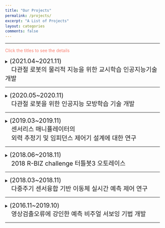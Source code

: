 ```yaml
---
title: "Our Projects"
permalink: /projects/
excerpt: "A List of Projects"
layout: categories
comments: false
---
```


---

<span style="color:Salmon"> Click the titles to see the details </span>

<details>
  <summary> <span style="font-size: 20px"> (2021.04~2021.11)<br>　다관절 로봇의 물리적 지능을 위한 교시학습 인공지능기술개발 </span> </summary>
  
  <div markdown="1">
<span style="font-size: 13px"> This project was conducted at <span style="color:#3399ff">Cyber Physical System Control Lab in Kyungpook National University</span> : [Link](http://control.knu.ac.kr/)</span>
   </div>  
  
<div style="border: 1px solid black; padding: 10px; border-color: #E6E6E6; background-color: #EFFBF5;"> 
  <br>
    <span style="font-size: 30px; color:green"> 연구목표 </span><br>
    <div style="border: 1px solid black; padding: 10px; border-color: LightGray; background-color: rgba(211, 211, 211, 0.2);"> 
      <span style="font-size: 13px">
        　■ 　로봇 매니퓰레이터의 Task 적용을 위한 <span style="color:salmon"><b>힘/위치 궤적 교시학습</b></span> 시스템 구축 <br>
         　■ 　직접 교시를 통한 <span style="color:salmon"><b>사용자 의도 파악(힘/위치)</b></span>이 가능한 교시학습 알고리즘 개발 <br>
         　■ 　7축 다관절 로봇을 활용한 <span style="color:salmon"><b>실제 작업</b></span>에 대한 모방학습 알고리즘 적용 및 검증
        </span>
    </div>
    <br>
    <br>
    <span style="font-size: 30px; color:green"> 연구내용 </span><br>
    <div style="border: 1px solid black; padding: 10px; border-color: LightGray; background-color:rgba(211, 211, 211, 0.2);"> 
      <span style="font-size: 13px">
   　■ 　기존의 물리적 지능을 위한 교시학습에 대한 방법 조사 및 분석<br>
   　■ 　Task 적용 힘/위치 제어시스템을 구축 <br>
   　■ 　7축 다관절 로봇을 위한 직접 교시 환경을 구축<br>
   　■ 　다관절 로봇의 힘과 위치 정보를 이용한 교시학습 알고리즘 개발<br>
   　■ 　주어진 Task에 대한 모방학습 알고리즘 적용<br>
   　■ 　적용된 모방학습 알고리즘 성능 평가
        </span>
    </div>
<br>

**Keywords**<br>
  <span style="font-size: 13px"> Manipulator, Physical Intelligence, Human-robot cooperation, Imitation learning, Trajectory learning</span>

<p align="center">
<img height="250" src="/assets/images/ETRI2021.gif" alt="클리닝 태스크"> 
 <p style="text-align:center;">그림 1. 클리닝 태스크</p>
  <img height="270" src="/assets/images/ETRI2021_BLOCK.jpg" alt="판다로봇과 힘 센서의 통신상태">
 <p style="text-align:center;">그림 2. 판다로봇과 힘 센서의 통신상태</p>
</p>
  
  </div>
</details>
    
---

<details>
  <summary> <span style="font-size: 20px"> (2020.05~2020.11)<br>　다관절 로봇을 위한 인공지능 모방학습 기술 개발 </span> </summary>
  
  <div markdown="1">
<span style="font-size: 13px"> This project was conducted at <span style="color:#3399ff">Cyber Physical System Control Lab in Kyungpook National University</span> : [Link](http://control.knu.ac.kr/)</span>
   </div>  
  
<div style="border: 1px solid black; padding: 10px; border-color: #E6E6E6; background-color: #EFFBF5;"> 
  <br>
    <span style="font-size: 30px; color:green"> 연구목표 </span><br>
    <div style="border: 1px solid black; padding: 10px; border-color: LightGray; background-color: rgba(211, 211, 211, 0.2);"> 
      <span style="font-size: 13px">
        　■ 　가상환경을 활용한 로봇 매니퓰레이터의 <span style="color:salmon"><b>경로 이동 모방학습방법</b></span> 개발 <br>
         　■ 　로봇의 교시 작업 시 <span style="color:salmon"><b>사용자 의도 파악(힘+경로)을 위한 모방학습 알고리즘</b></span> 개발 <br>
         　■ 　다관절 로봇의 모방학습을 이용한 <span style="color:salmon"><b>사용자 의도에 따른 접촉력 및 경로 이동작업</b></span> 적용
        </span>
    </div>
    <br>
    <br>
    <span style="font-size: 30px; color:green"> 연구내용 </span><br>
    <div style="border: 1px solid black; padding: 10px; border-color: LightGray; background-color:rgba(211, 211, 211, 0.2);"> 
      <span style="font-size: 13px">
   　■ 　기존의 다관절 로봇에 대한 모방학습방법 조사 및 분석 <br>
   　■ 　Gazebo 가상환경 기반의 매니퓰레이터를 위한 학습환경 구축 <br>
   　■ 　ROS를 이용한 로봇 제어시스템 구축<br>
   　■ 　동적 로봇에 발생하는 접촉력을 추정하기 위한 학습알고리즘 개발 <br>
   　■ 　매니퓰레이터의 접촉력 및 경로 정보를 이용한 모방학습 알고리즘 개발<br>
   　■ 　사용자 의도 파악을 위한 모방학습 알고리즘 기반의 Drawing task 수행
        </span>
    </div>
<br>

**Keywords**<br>
  <span style="font-size: 13px"> Contact Force, Imitation Learning, Trajectory Learning, Inverse Reinforcement Learning, Manipulator</span>

<p align="center">
  <img height="250" src="/assets/images/ETRI2020.gif">
   <p align="center style="text-align:center;">그림 1. 의도를 이용한 모방학습 분류 작업 태스크에 적용</p>
  <img height="250" src="/assets/images/ETRI2020-TRI.gif"> 
   <p align="center style="text-align:center;">그림 2. 의도를 이용한 모방학습 도형 그리기 태스크에 적용</p>
  <img height="270" src="/assets/images/ETRI2020_BLOCK.JPG">
   <p align="center style="text-align:center;">그림 3. 제안하는 모방학습 프레임워크 블록 다이어그램</p>
</p>
  
  </div>
</details>
    
---

<details>
  <summary> <span style="font-size: 20px"> (2019.03~2019.11)<br>　센서리스 매니퓰레이터의 <br>　외력 추정기 및 임피던스 제어기 설계에 대한 연구 </span> </summary>
  
  <div markdown="1">
<span style="font-size: 13px"> This project was conducted at <span style="color:#3399ff">Cyber Physical System Control Lab in Kyungpook National University</span> : [Link](http://control.knu.ac.kr/)</span>
   </div>  
  
<div style="border: 1px solid black; padding: 10px; border-color: #E6E6E6; background-color: #EFFBF5;"> 
  <br>
    <span style="font-size: 30px; color:green"> 연구목표 </span><br>
    <div style="border: 1px solid black; padding: 10px; border-color: LightGray; background-color: rgba(211, 211, 211, 0.2);"> 
      <span style="font-size: 13px">
        　■ 　토크 센서가 없는 로봇 매니퓰레이터에 대한 수학적 모델 기반 외력 추정 알고리즘 개발 <br>
         　■ 　모델 불확실성에 강인한 센서리스 임피던스 제어 알고리즘 개발 <br>
         　■ 　7축 로봇 매니퓰레이터 대상 태스크 종속적인 임피던스 제어 타당성 검증
        </span>
    </div>
    <br>
    <br>
    <span style="font-size: 30px; color:green"> 연구내용 </span><br>
    <div style="border: 1px solid black; padding: 10px; border-color: LightGray; background-color:rgba(211, 211, 211, 0.2);"> 
      <span style="font-size: 13px">
   　■ 　기존의 임피던스 제어 방법 및 센서리스 시스템에 대한 외력 추정 방법 조사 및 분석  <br>
   　■ 　ROS 기반 로봇 제어 시스템 구축 <br>
   　■ 　로봇 매니퓰레이터 모델링<br>
   　■ 　힘 센서리스 시스템 의 엔드 이펙터에 발생하는 외력 검출기 설계 <br>
   　■ 　모델 불확실성에 강인한 임피던스 제어기 설계<br>
   　■ 　외력 검출기 기반의 임피던스 제어기 성능 평가<br>
   　■ 　주어진 테스크에 대한 인간-로봇 협업 제어 시스템 구축
        </span>
    </div>
<br>

**Keywords**<br>
  <span style="font-size: 13px"> Contact Force, Imitation Learning, Trajectory Learning, Inverse Reinforcement Learning, Manipulator</span>

<p align="center">
  <img height="250" src="/assets/images/manipulator/force-estimation.gif">
   <p style="text-align:center;">그림 1. 외력추정 태스크</p>
</p>
  
  </div>
</details>
    
---

<details>
  <summary> <span style="font-size: 20px"> (2018.06~2018.11)<br>　2018 R-BIZ challenge  터틀봇3 오토레이스 </span> </summary>
  <div markdown="1">
This project was conducted at <span style="color:#3399ff">Cyber Physical System Control Lab in Kyungpook National University</span> : [Link](http://control.knu.ac.kr/)
  </div>  
<br>
<p style="font-size:1rem;font-weight:400" onContextMenu="return false;" onselectstart="return false" ondragstart="return false">
　Research on Unmanned Aerial Vehicles has been actively conducted in recent years. In particular, the UAV to explore an unknown, GNSS-denied environment is required, but the self-localization method, such as Visual Inertial Odometry, is mandatory to operate it. Considering the payload and the operating time of the UAV, lightweight and low-power consuming cameras and IMU are preferred, and even Object Detection and 3D Mapping can be obtained using a RGB-D camera. In this work, we developed a 3D Mapping system including object positions in an unknown and GNSS-denied environment for the UAV with a RGB-D camera. The system is demonstrated in Gazebo simulator, and the quantitative and qualitative results are obtained.</p>


***Keywords***: Autonomous Vehicle, Visual servoing, Multi-Channel LiDAR , Sensor Fusion

<p align="center">
  <img height="250" src="/assets/images/turtlebot/racing.gif">
   <p style="text-align:center;">그림 1. 대회주행 영상</p>
</p>
</details>
    
---

<details>
  <summary> <span style="font-size: 20px"> (2018.03~2018.11)<br>　다중주기 센서융합 기반 이동체 실시간 예측 제어 연구 </span> </summary>
  <div markdown="1">
This project was conducted at <span style="color:#3399ff">Cyber Physical System Control Lab in Kyungpook National University</span> : [Link](http://control.knu.ac.kr/)
  </div>  
<br>
<p style="font-size:1rem;font-weight:400" onContextMenu="return false;" onselectstart="return false" ondragstart="return false">
　Research on Unmanned Aerial Vehicles has been actively conducted in recent years. In particular, the UAV to explore an unknown, GNSS-denied environment is required, but the self-localization method, such as Visual Inertial Odometry, is mandatory to operate it. Considering the payload and the operating time of the UAV, lightweight and low-power consuming cameras and IMU are preferred, and even Object Detection and 3D Mapping can be obtained using a RGB-D camera. In this work, we developed a 3D Mapping system including object positions in an unknown and GNSS-denied environment for the UAV with a RGB-D camera. The system is demonstrated in Gazebo simulator, and the quantitative and qualitative results are obtained.</p>

<br>

***Keywords***: Autonomous Vehicle, Visual servoing, Multi-Channel LiDAR , Sensor Fusion

<p align="center">
<iframe width="560" height="315" src="https://www.youtube.com/embed/j8nnk5R37XU" title="YouTube video player" frameborder="0" allow="accelerometer; autoplay; clipboard-write; encrypted-media; gyroscope; picture-in-picture" allowfullscreen>
    </iframe>
</p>
</details>
    
---

<details>
  <summary> <span style="font-size: 20px"> (2016.11~2019.10)<br>　영상검출오류에 강인한 예측 비주얼 서보잉 기법 개발 </span> </summary>
  <div markdown="1">
This project was conducted at <span style="color:grin">Cyber Physical System Control Lab in Kyungpook National University</span> : [Link](http://control.knu.ac.kr/)
  </div>  
<br>
<p style="font-size:1rem;font-weight:400" onContextMenu="return false;" onselectstart="return false" ondragstart="return false">
　Visual servo control refers to the use of computer vision data to control the motion of a robot. The vision data may be acquired from a camera that is mounted directly on a robot manipulator or on a mobile robot, in which case motion of the robot induces camera motion, or the camera can be fixed in the workspace so that it can observe the robot motion from a stationary configuration. Other configurations can be considered such as, for instance, several cameras mounted on pan-tilt heads observing the robot motion.</p>

<br>

***Keywords***: Autonomous Vehicle, Visual servoing, Multi-Channel LiDAR , Sensor Fusion

<p align="center">
<iframe width="560" height="315" src="https://www.youtube.com/embed/j8nnk5R37XU" title="YouTube video player" frameborder="0" allow="accelerometer; autoplay; clipboard-write; encrypted-media; gyroscope; picture-in-picture" allowfullscreen>
    </iframe>
</p>
</details>
    
---
